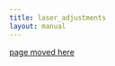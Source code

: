 ```yaml
---
title: laser_adjustments
layout: manual
---
```


[page moved here](https://github.com/nortd/lasersaur/wiki/laser_adjustments)
